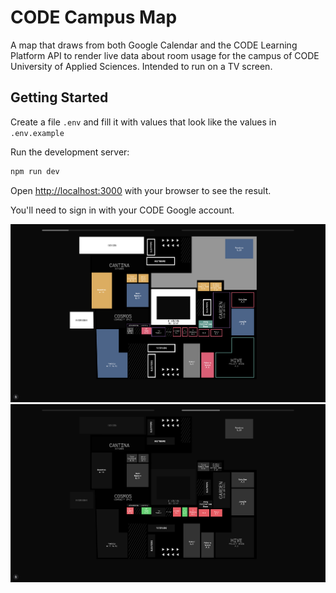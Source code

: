 # CODE Campus Map

A map that draws from both Google Calendar and the CODE Learning Platform API to render live data about room usage for the campus of CODE University of Applied Sciences. Intended to run on a TV screen.

## Getting Started

Create a file `.env` and fill it with values that look like the values in `.env.example`

Run the development server:

```bash
npm run dev
```

Open [http://localhost:3000](http://localhost:3000) with your browser to see the result.

You'll need to sign in with your CODE Google account.

![Screenshot 1](/docs/screenshot-1.png)
![Screenshot 2](/docs/screenshot-2.png)
